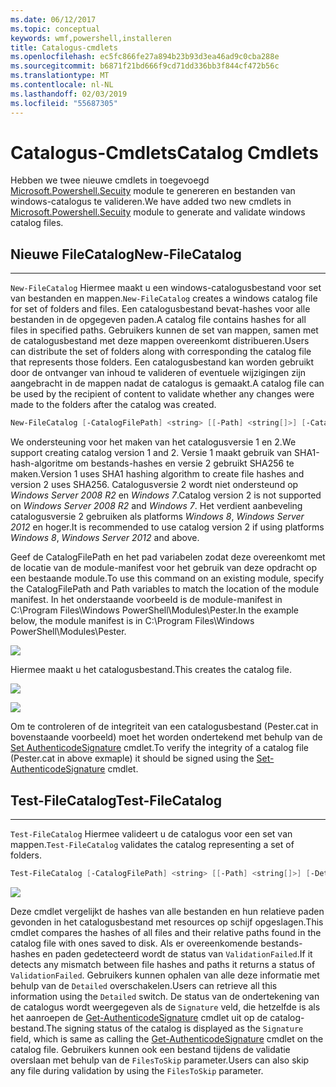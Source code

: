 ```yaml
---
ms.date: 06/12/2017
ms.topic: conceptual
keywords: wmf,powershell,installeren
title: Catalogus-cmdlets
ms.openlocfilehash: ec5fc866fe27a894b23b93d3ea46ad9c0cba288e
ms.sourcegitcommit: b6871f21bd666f9cd71dd336bb3f844cf472b56c
ms.translationtype: MT
ms.contentlocale: nl-NL
ms.lasthandoff: 02/03/2019
ms.locfileid: "55687305"
---
```

# <a name="catalog-cmdlets"></a><span data-ttu-id="e52c4-103">Catalogus-Cmdlets</span><span class="sxs-lookup"><span data-stu-id="e52c4-103">Catalog Cmdlets</span></span>

<span data-ttu-id="e52c4-104">Hebben we twee nieuwe cmdlets in toegevoegd [Microsoft.Powershell.Secuity](https://technet.microsoft.com/library/hh847877.aspx) module te genereren en bestanden van windows-catalogus te valideren.</span><span class="sxs-lookup"><span data-stu-id="e52c4-104">We have added two new cmdlets in [Microsoft.Powershell.Secuity](https://technet.microsoft.com/library/hh847877.aspx) module to generate and validate windows catalog files.</span></span>

## <a name="new-filecatalog"></a><span data-ttu-id="e52c4-105">Nieuwe FileCatalog</span><span class="sxs-lookup"><span data-stu-id="e52c4-105">New-FileCatalog</span></span>
--------------------------------

<span data-ttu-id="e52c4-106">`New-FileCatalog` Hiermee maakt u een windows-catalogusbestand voor set van bestanden en mappen.</span><span class="sxs-lookup"><span data-stu-id="e52c4-106">`New-FileCatalog` creates a windows catalog file for set of folders and files.</span></span> <span data-ttu-id="e52c4-107">Een catalogusbestand bevat-hashes voor alle bestanden in de opgegeven paden.</span><span class="sxs-lookup"><span data-stu-id="e52c4-107">A catalog file contains hashes for all files in specified paths.</span></span> <span data-ttu-id="e52c4-108">Gebruikers kunnen de set van mappen, samen met de catalogusbestand met deze mappen overeenkomt distribueren.</span><span class="sxs-lookup"><span data-stu-id="e52c4-108">Users can distribute the set of folders along with corresponding the catalog file that represents those folders.</span></span> <span data-ttu-id="e52c4-109">Een catalogusbestand kan worden gebruikt door de ontvanger van inhoud te valideren of eventuele wijzigingen zijn aangebracht in de mappen nadat de catalogus is gemaakt.</span><span class="sxs-lookup"><span data-stu-id="e52c4-109">A catalog file can be used by the recipient of content to validate whether any changes were made to the folders after the catalog was created.</span></span>

```powershell
New-FileCatalog [-CatalogFilePath] <string> [[-Path] <string[]>] [-CatalogVersion <int>] [-WhatIf] [-Confirm] [<CommonParameters>]
```
<span data-ttu-id="e52c4-110">We ondersteuning voor het maken van het catalogusversie 1 en 2.</span><span class="sxs-lookup"><span data-stu-id="e52c4-110">We support creating catalog version 1 and 2.</span></span> <span data-ttu-id="e52c4-111">Versie 1 maakt gebruik van SHA1-hash-algoritme om bestands-hashes en versie 2 gebruikt SHA256 te maken.</span><span class="sxs-lookup"><span data-stu-id="e52c4-111">Version 1 uses SHA1 hashing algorithm to create file hashes and version 2 uses SHA256.</span></span> <span data-ttu-id="e52c4-112">Catalogusversie 2 wordt niet ondersteund op *Windows Server 2008 R2* en *Windows 7*.</span><span class="sxs-lookup"><span data-stu-id="e52c4-112">Catalog version 2 is not supported on *Windows Server 2008 R2* and *Windows 7*.</span></span> <span data-ttu-id="e52c4-113">Het verdient aanbeveling catalogusversie 2 gebruiken als platforms *Windows 8*, *Windows Server 2012* en hoger.</span><span class="sxs-lookup"><span data-stu-id="e52c4-113">It is recommended to use catalog version 2 if using platforms *Windows 8*, *Windows Server 2012* and above.</span></span>

<span data-ttu-id="e52c4-114">Geef de CatalogFilePath en het pad variabelen zodat deze overeenkomt met de locatie van de module-manifest voor het gebruik van deze opdracht op een bestaande module.</span><span class="sxs-lookup"><span data-stu-id="e52c4-114">To use this command on an existing module, specify the CatalogFilePath and Path variables to match the location of the module manifest.</span></span> <span data-ttu-id="e52c4-115">In het onderstaande voorbeeld is de module-manifest in C:\Program Files\Windows PowerShell\Modules\Pester.</span><span class="sxs-lookup"><span data-stu-id="e52c4-115">In the example below, the module manifest is in C:\Program Files\Windows PowerShell\Modules\Pester.</span></span>

![](../images/NewFileCatalog.jpg)

<span data-ttu-id="e52c4-116">Hiermee maakt u het catalogusbestand.</span><span class="sxs-lookup"><span data-stu-id="e52c4-116">This creates the catalog file.</span></span>

![](../images/CatalogFile1.jpg)

![](../images/CatalogFile2.jpg)

<span data-ttu-id="e52c4-117">Om te controleren of de integriteit van een catalogusbestand (Pester.cat in bovenstaande voorbeeld) moet het worden ondertekend met behulp van de [Set AuthenticodeSignature](https://technet.microsoft.com/library/hh849819.aspx) cmdlet.</span><span class="sxs-lookup"><span data-stu-id="e52c4-117">To verify the integrity of a catalog file (Pester.cat in above exmaple) it should be signed using the [Set-AuthenticodeSignature](https://technet.microsoft.com/library/hh849819.aspx) cmdlet.</span></span>


## <a name="test-filecatalog"></a><span data-ttu-id="e52c4-118">Test-FileCatalog</span><span class="sxs-lookup"><span data-stu-id="e52c4-118">Test-FileCatalog</span></span>
--------------------------------

<span data-ttu-id="e52c4-119">`Test-FileCatalog` Hiermee valideert u de catalogus voor een set van mappen.</span><span class="sxs-lookup"><span data-stu-id="e52c4-119">`Test-FileCatalog` validates the catalog representing a set of folders.</span></span>

```powershell
Test-FileCatalog [-CatalogFilePath] <string> [[-Path] <string[]>] [-Detailed] [-FilesToSkip <string[]>] [-WhatIf] [-Confirm] [<CommonParameters>]
```

![](../images/TestFileCatalog.jpg)

<span data-ttu-id="e52c4-120">Deze cmdlet vergelijkt de hashes van alle bestanden en hun relatieve paden gevonden in het catalogusbestand met resources op schijf opgeslagen.</span><span class="sxs-lookup"><span data-stu-id="e52c4-120">This cmdlet compares the hashes of all files and their relative paths found in the catalog file with ones saved to disk.</span></span> <span data-ttu-id="e52c4-121">Als er overeenkomende bestands-hashes en paden gedetecteerd wordt de status van `ValidationFailed`.</span><span class="sxs-lookup"><span data-stu-id="e52c4-121">If it detects any mismatch between file hashes and paths it returns a status of `ValidationFailed`.</span></span>
<span data-ttu-id="e52c4-122">Gebruikers kunnen ophalen van alle deze informatie met behulp van de `Detailed` overschakelen.</span><span class="sxs-lookup"><span data-stu-id="e52c4-122">Users can retrieve all this information using the `Detailed` switch.</span></span> <span data-ttu-id="e52c4-123">De status van de ondertekening van de catalogus wordt weergegeven als de `Signature` veld, die hetzelfde is als het aanroepen de [Get-AuthenticodeSignature](https://technet.microsoft.com/library/hh849805.aspx) cmdlet uit op de catalog-bestand.</span><span class="sxs-lookup"><span data-stu-id="e52c4-123">The signing status of the catalog is displayed as the `Signature` field, which is same as calling the [Get-AuthenticodeSignature](https://technet.microsoft.com/library/hh849805.aspx) cmdlet on the catalog file.</span></span>
<span data-ttu-id="e52c4-124">Gebruikers kunnen ook een bestand tijdens de validatie overslaan met behulp van de `FilesToSkip` parameter.</span><span class="sxs-lookup"><span data-stu-id="e52c4-124">Users can also skip any file during validation by using the `FilesToSkip` parameter.</span></span>
